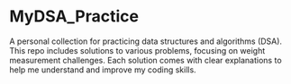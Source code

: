 # MyDSA_Practice
A personal collection for practicing data structures and algorithms (DSA). This repo includes solutions to various problems, focusing on weight measurement challenges. Each solution comes with clear explanations to help me understand and improve my coding skills.
